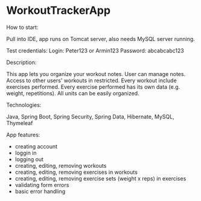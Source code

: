 # WorkoutTrackerApp

How to start: 

Pull into IDE, app runs on Tomcat server, also needs MySQL server running.

Test credentials: 
Login: Peter123 or Armin123
Password: abcabcabc123

Description: 

This app lets you organize your workout notes. 
User can manage notes. Access to other users' workouts in restricted.
Every workout include exercises performed. Every exercise performed has its own data (e.g. weight, repetitions).
All units can be easily organized.

Technologies: 

Java, Spring Boot, Spring Security, Spring Data, Hibernate, MySQL, Thymeleaf

App features:

- creating account
- loggin in
- logging out
- creating, editing, removing workouts
- creating, editing, removing exercises in workouts
- creating, editing, removing exercise sets (weight x reps) in exercises
- validating form errors
- basic error handling
